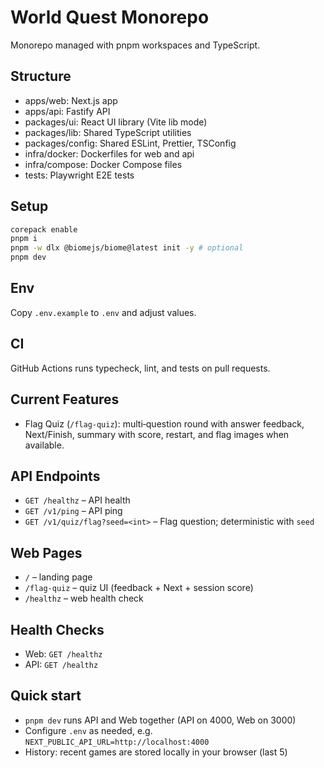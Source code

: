 # World Quest Monorepo

Monorepo managed with pnpm workspaces and TypeScript.

## Structure

- apps/web: Next.js app
- apps/api: Fastify API
- packages/ui: React UI library (Vite lib mode)
- packages/lib: Shared TypeScript utilities
- packages/config: Shared ESLint, Prettier, TSConfig
- infra/docker: Dockerfiles for web and api
- infra/compose: Docker Compose files
- tests: Playwright E2E tests

## Setup

```bash
corepack enable
pnpm i
pnpm -w dlx @biomejs/biome@latest init -y # optional
pnpm dev
```

## Env

Copy `.env.example` to `.env` and adjust values.

## CI

GitHub Actions runs typecheck, lint, and tests on pull requests.

## Current Features

- Flag Quiz (`/flag-quiz`): multi‑question round with answer feedback, Next/Finish, summary with score, restart, and flag images when available.

## API Endpoints

- `GET /healthz` – API health
- `GET /v1/ping` – API ping
- `GET /v1/quiz/flag?seed=<int>` – Flag question; deterministic with `seed`

## Web Pages

- `/` – landing page
- `/flag-quiz` – quiz UI (feedback + Next + session score)
- `/healthz` – web health check

## Health Checks

- Web: `GET /healthz`
- API: `GET /healthz`

## Quick start

- `pnpm dev` runs API and Web together (API on 4000, Web on 3000)
- Configure `.env` as needed, e.g. `NEXT_PUBLIC_API_URL=http://localhost:4000`
 - History: recent games are stored locally in your browser (last 5)
